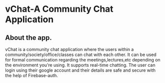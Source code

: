 # vChat-A Community Chat Application

## About the app.
vChat is a community chat application where the users within a community/society/office/classes can chat with each other.
It can be used for formal communication regarding the meetings,lectures,etc depending on the environment you're using.
It supports real-time chatting.
The user can login using their google account and their details are safe and secure with the help of Firebase-auth.

